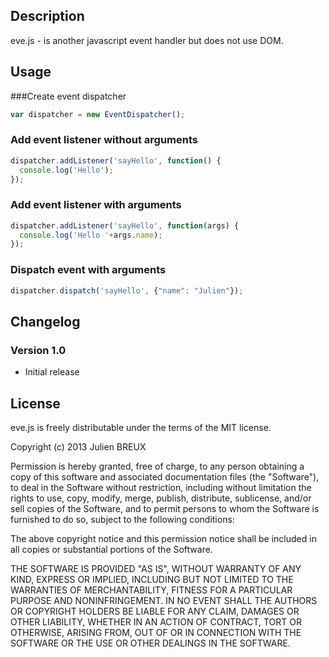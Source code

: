 ## Description

eve.js - is another javascript event handler but does not use DOM.

## Usage

###Create event dispatcher

```javascript
var dispatcher = new EventDispatcher();
```

### Add event listener without arguments

```javascript
dispatcher.addListener('sayHello', function() {
  console.log('Hello');
});
```

### Add event listener with arguments

```javascript
dispatcher.addListener('sayHello', function(args) {
  console.log('Hello '+args.name);
});
```

### Dispatch event with arguments
```javascript
dispatcher.dispatch('sayHello', {"name": "Julien"});
```

## Changelog

### Version 1.0

- Initial release

## License

eve.js is freely distributable under the terms of the MIT license.

Copyright (c) 2013 Julien BREUX

Permission is hereby granted, free of charge, to any person obtaining a copy of this software and associated documentation
files (the "Software"), to deal in the Software without restriction, including without limitation the rights to use,
copy, modify, merge, publish, distribute, sublicense, and/or sell copies of the Software, and to permit persons to whom the Software is furnished to do so, subject to the following conditions:

The above copyright notice and this permission notice shall be included in all copies or substantial portions of the Software.

THE SOFTWARE IS PROVIDED "AS IS", WITHOUT WARRANTY OF ANY KIND, EXPRESS OR IMPLIED, INCLUDING BUT NOT LIMITED TO THE WARRANTIES OF MERCHANTABILITY, FITNESS FOR A PARTICULAR PURPOSE AND NONINFRINGEMENT. IN NO EVENT SHALL THE AUTHORS OR COPYRIGHT HOLDERS BE LIABLE FOR ANY CLAIM, DAMAGES OR OTHER LIABILITY, WHETHER IN AN ACTION OF CONTRACT, TORT OR OTHERWISE, ARISING FROM, OUT OF OR IN CONNECTION WITH THE SOFTWARE OR THE USE OR OTHER DEALINGS IN THE SOFTWARE.
